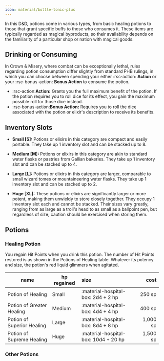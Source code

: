 ```yaml
---
icon: material/bottle-tonic-plus
---
```


In this D&D, potions come in various types, from basic healing potions to those that grant specific buffs to those who consumes it. These items are typically regarded as magical byproducts, so their availability depends on the familiarity of a particular shop or nation with magical goods.

## Drinking or Consuming

In Crown & Misery, where combat can be exceptionally lethal, rules regarding potion consumption differ slightly from standard PHB rulings, in which you can choose between spending your either :rsc-action: **Action** or your :rsc-bonus-action: **Bonus Action** to consume the potion.

- :rsc-action:**Action:** Grants you the full maximum benefit of the potion. If the potion requires you to roll dice for its effect, you gain the maximum possible roll for those dice instead.
- :rsc-bonus-action:**Bonus Action:** Requires you to roll the dice associated with the potion or elixir's description to receive its benefits.

## Inventory Slots

- **Small [S]:** Potions or elixirs in this category are compact and easily portable. They take up 1 inventory slot and can be stacked up to 8.

- **Medium [M]:** Potions or elixirs in this category are akin to standard water flasks or pastries from Gallian bakeries. They take up 1 inventory slot and can be stacked up to 4.
 
- **Large [L]:** Potions or elixirs in this category are larger, comparable to small wizard tomes or mountaineering water flasks. They take up 1 inventory slot and can be stacked up to 2.

- **Huge [XL]:** These potions or elixirs are significantly larger or more potent, making them unwieldy to store closely together. They occupy 1 inventory slot each and cannot be stacked. Their sizes vary greatly, ranging from as large as a troll's head to as small as a ballpoint pen, but regardless of size, caution should be exercised when storing them.

## Potions

### Healing Potion

You regain Hit Points when you drink this potion. The number of Hit Points restored is as shown in the Potions of Healing table. Whatever its potency and size, the potion's red liquid glimmers when agitated.
    
| name  | hp regained | size | cost |
| --- |---| :-- | -: |
| Potion of Healing | Small |  :material-hospital-box: 2d4 + 2 hp | 250 sp |
| Potion of Greater Healing | Medium | :material-hospital-box: 4d4 + 4 hp | 400 sp | 
| Potion of Superior Healing | Large |  :material-hospital-box: 8d4 + 8 hp | 1,000 sp |
| Potion of Supreme Healing | Huge |  :material-hospital-box: 10d4 + 20 hp | 1,500 sp |

### Other Potions


